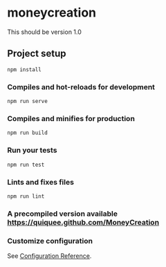 # moneycreation
This should be version 1.0 
## Project setup
```
npm install
```

### Compiles and hot-reloads for development
```
npm run serve
```

### Compiles and minifies for production
```
npm run build
```

### Run your tests
```
npm run test
```

### Lints and fixes files
```
npm run lint
```

### A precompiled version available https://quiquee.github.com/MoneyCreation
### Customize configuration
See [Configuration Reference](https://cli.vuejs.org/config/).
